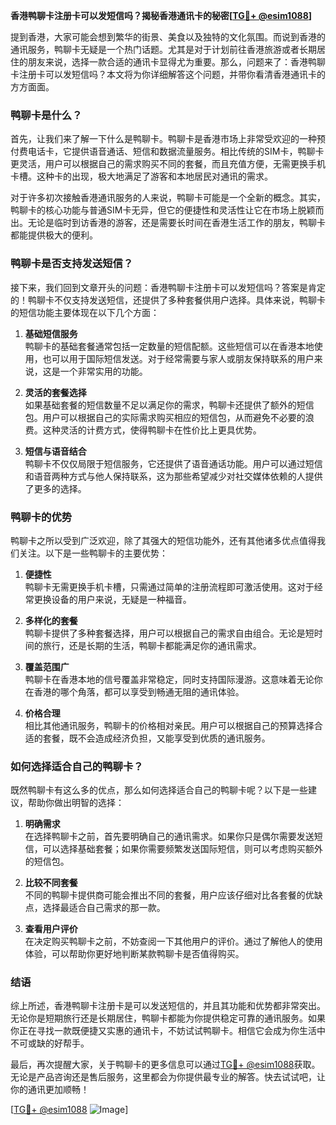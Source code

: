 **香港鸭聊卡注册卡可以发短信吗？揭秘香港通讯卡的秘密[[TG💪+ @esim1088](https://t.me/s/esim1088)]**

提到香港，大家可能会想到繁华的街景、美食以及独特的文化氛围。而说到香港的通讯服务，鸭聊卡无疑是一个热门话题。尤其是对于计划前往香港旅游或者长期居住的朋友来说，选择一款合适的通讯卡显得尤为重要。那么，问题来了：香港鸭聊卡注册卡可以发短信吗？本文将为你详细解答这个问题，并带你看清香港通讯卡的方方面面。

### 鸭聊卡是什么？

首先，让我们来了解一下什么是鸭聊卡。鸭聊卡是香港市场上非常受欢迎的一种预付费电话卡，它提供语音通话、短信和数据流量服务。相比传统的SIM卡，鸭聊卡更灵活，用户可以根据自己的需求购买不同的套餐，而且充值方便，无需更换手机卡槽。这种卡的出现，极大地满足了游客和本地居民对通讯的需求。

对于许多初次接触香港通讯服务的人来说，鸭聊卡可能是一个全新的概念。其实，鸭聊卡的核心功能与普通SIM卡无异，但它的便捷性和灵活性让它在市场上脱颖而出。无论是临时到访香港的游客，还是需要长时间在香港生活工作的朋友，鸭聊卡都能提供极大的便利。

### 鸭聊卡是否支持发送短信？

接下来，我们回到文章开头的问题：香港鸭聊卡注册卡可以发短信吗？答案是肯定的！鸭聊卡不仅支持发送短信，还提供了多种套餐供用户选择。具体来说，鸭聊卡的短信功能主要体现在以下几个方面：

1. **基础短信服务**  
   鸭聊卡的基础套餐通常包括一定数量的短信配额。这些短信可以在香港本地使用，也可以用于国际短信发送。对于经常需要与家人或朋友保持联系的用户来说，这是一个非常实用的功能。

2. **灵活的套餐选择**  
   如果基础套餐的短信数量不足以满足你的需求，鸭聊卡还提供了额外的短信包。用户可以根据自己的实际需求购买相应的短信包，从而避免不必要的浪费。这种灵活的计费方式，使得鸭聊卡在性价比上更具优势。

3. **短信与语音结合**  
   鸭聊卡不仅仅局限于短信服务，它还提供了语音通话功能。用户可以通过短信和语音两种方式与他人保持联系，这为那些希望减少对社交媒体依赖的人提供了更多的选择。

### 鸭聊卡的优势

鸭聊卡之所以受到广泛欢迎，除了其强大的短信功能外，还有其他诸多优点值得我们关注。以下是一些鸭聊卡的主要优势：

1. **便捷性**  
   鸭聊卡无需更换手机卡槽，只需通过简单的注册流程即可激活使用。这对于经常更换设备的用户来说，无疑是一种福音。

2. **多样化的套餐**  
   鸭聊卡提供了多种套餐选择，用户可以根据自己的需求自由组合。无论是短时间的旅行，还是长期的生活，鸭聊卡都能满足你的通讯需求。

3. **覆盖范围广**  
   鸭聊卡在香港本地的信号覆盖非常稳定，同时支持国际漫游。这意味着无论你在香港的哪个角落，都可以享受到畅通无阻的通讯体验。

4. **价格合理**  
   相比其他通讯服务，鸭聊卡的价格相对亲民。用户可以根据自己的预算选择合适的套餐，既不会造成经济负担，又能享受到优质的通讯服务。

### 如何选择适合自己的鸭聊卡？

既然鸭聊卡有这么多的优点，那么如何选择适合自己的鸭聊卡呢？以下是一些建议，帮助你做出明智的选择：

1. **明确需求**  
   在选择鸭聊卡之前，首先要明确自己的通讯需求。如果你只是偶尔需要发送短信，可以选择基础套餐；如果你需要频繁发送国际短信，则可以考虑购买额外的短信包。

2. **比较不同套餐**  
   不同的鸭聊卡提供商可能会推出不同的套餐，用户应该仔细对比各套餐的优缺点，选择最适合自己需求的那一款。

3. **查看用户评价**  
   在决定购买鸭聊卡之前，不妨查阅一下其他用户的评价。通过了解他人的使用体验，可以帮助你更好地判断某款鸭聊卡是否值得购买。

### 结语

综上所述，香港鸭聊卡注册卡是可以发送短信的，并且其功能和优势都非常突出。无论你是短期旅行还是长期居住，鸭聊卡都能为你提供稳定可靠的通讯服务。如果你正在寻找一款既便捷又实惠的通讯卡，不妨试试鸭聊卡。相信它会成为你生活中不可或缺的好帮手。

最后，再次提醒大家，关于鸭聊卡的更多信息可以通过[TG💪+ @esim1088](https://t.me/s/esim1088)获取。无论是产品咨询还是售后服务，这里都会为你提供最专业的解答。快去试试吧，让你的通讯更加顺畅！

[[TG💪+ @esim1088](https://t.me/s/esim1088) ![Image](https://i.postimg.cc/4NQfJmqS/Snipaste-2025-05-13-00-14-12.png)]